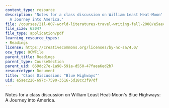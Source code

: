 ```yaml
---
content_type: resource
description: 'Notes for a class discussion on William Least Heat-Moon''s Blue Highways:
  A Journey into America.'
file: /courses/21l-007-world-literatures-travel-writing-fall-2008/e5aec226697c759035165d18cc3f97df_thoughts.pdf
file_size: 62047
file_type: application/pdf
learning_resource_types:
- Readings
license: https://creativecommons.org/licenses/by-nc-sa/4.0/
ocw_type: OCWFile
parent_title: Readings
parent_type: CourseSection
parent_uid: 669dc27e-1a98-591a-d550-47faea6ed2b7
resourcetype: Document
title: 'Class Discussion: "Blue Highways"'
uid: e5aec226-697c-7590-3516-5d18cc3f97df
---
```

Notes for a class discussion on William Least Heat-Moon's Blue Highways: A Journey into America.